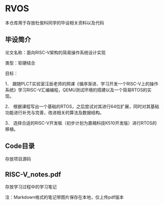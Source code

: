 # RVOS

本仓库用于存放杜俊科同学的毕设相关资料以及代码

## 毕设简介

论文名称：面向RISC-V架构的简易操作系统设计实现

类型：软硬结合

目标：

1． 跟随PLCT实验室汪辰老师的网课《循序渐进、学习开发一个RISC-V上的操作系统》学习RISC-V汇编编程，QEMU测试环境的搭建以及一个简易RTOS的实现。

2． 根据课程写出一个基础的RTOS，之后尝试对其进行64位扩展，同时对其基础功能进行补充与完善，改进相关的算法及数据结构。

3． 选择合适的RISC-V开发板（初步计划为嘉楠科技K510开发版）进行RTOS的移植。

## Code目录

存放项目源码

## RISC-V_notes.pdf

存放学习过程中的学习笔记

注：Markdown格式的笔记带图片保存在本地，仅上传pdf版本

